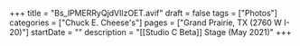 +++
title = "Bs_lPMERRyQjdVIlzOET.avif"
draft = false
tags = ["Photos"]
categories = ["Chuck E. Cheese's"]
pages = ["Grand Prairie, TX (2760 W I-20)"]
startDate = ""
description = "[[Studio C Beta]] Stage (May 2021)"
+++
